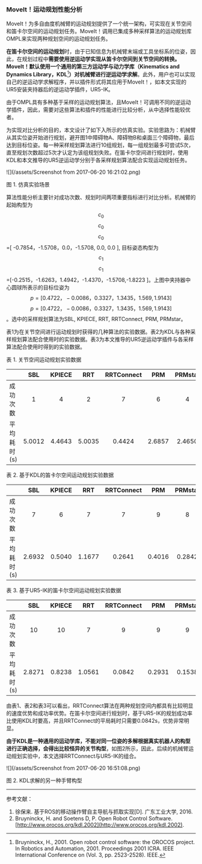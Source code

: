 ### MoveIt！运动规划性能分析

MoveIt！为多自由度机械臂的运动规划提供了一个统一架构，可实现在关节空间和笛卡尔空间的运动规划任务。MoveIt！调用已集成多种采样算法的运动规划库OMPL来实现两种规划空间的运动规划任务。

**在笛卡尔空间的运动规划**时，由于已知信息为机械臂末端或工具坐标系的位姿，因此，在规划过程中**需要使用逆运动学实现从笛卡尔空间到关节空间的转换。MoveIt！默认使用一个通用的第三方运动学与动力学库（Kinematics and Dynamics Library，KDL**[^1]**）对机械臂进行逆运动学求解**。此外，用户也可以实现自己的逆运动学求解程序，并以插件形式将其应用于MoveIt！，如本文实现的UR5安装夹持器后的逆运动学插件，UR5-IK。

由于OMPL具有多种基于采样的运动规划算法，且MoveIt！可调用不同的逆运动学插件，因此，需要对这些算法和插件的性能进行比较分析，从中选择性能较优者。

为实现对比分析的目的，本文设计了如下入所示的仿真实验。实验思路为：机械臂从其实位姿开始进行规划，避开图1中障碍物A、障碍物B和桌面三个障碍物，最后达到目标位姿。每一种采样规划算法进行10组规划，每一组规划最多可尝试5次，直至规划次数超过5次才认定为该组规划失败。在笛卡尔空间进行规划时，使用KDL和本文推导的UR5逆运动学分别于各采样规划算法配合实现运动规划任务。

![](/assets/Screenshot from 2017-06-20 16:21:02.png)

图 1. 仿真实验场景

算法性能分析主要针对成功次数、规划时间两项重要指标进行对比分析。机械臂的起始构型为$$c_{0}$$$$c_{0}$$$$c_{0}$$=\[ -0.7854，-1.5708，0.0，-1.5708, 0.0, 0.0 \], 目标姿态构型为$$c_{1}$$$$c_{1}$$=\[-0.2515，-1.6263，1.4942，-1.4370，-1.5708,-1.8223 \]。上图中夹持器中心圆球所表示的目标位姿为$$p=\left [ 0.4722，-0.0086，0.3327，1.3435，1.569,1.9143 \right ]$$$$p=\left [ 0.4722，-0.0086，0.3327，1.3435，1.569,1.9143 \right ]$$。选中的采样规划算法为SBL, KPIECE, RRT, RRTConnect, PRM, PRMstar。

表1为在关节空间进行运动规划时获得的几种算法的实验数据。表2为KDL与各种采样规划算法配合使用时的实验数据。表3为本文推导的UR5逆运动学插件与各采样算法配合使用时得到的实验数据。

表 1. 关节空间运动规划实验数据

|  | SBL | KPIECE | RRT | RRTConnect | PRM | PRMstar |
| :--- | :---: | :---: | :---: | :---: | :---: | :---: |
| 成功次数 | 1 | 4 | 2 | 7 | 6 | 4 |
| 平均耗时\(s\) | 5.0012 | 4.4643 | 5.0035 | 0.4424 | 2.6857 | 2.4650 |

表 2. 基于KDL的笛卡尔空间运动规划实验数据

|  | SBL | KPIECE | RRT | RRTConnect | PRM | PRMstar |
| :--- | :---: | :---: | :---: | :---: | :---: | :---: |
| 成功次数 | 7 | 6 | 7 | 7 | 9 | 8 |
| 平均耗时\(s\) | 2.6932 | 0.5040 | 1.1677 | 0.2641 | 0.4016 | 0.2842 |

表 3. 基于UR5-IK的笛卡尔空间运动规划实验数据

|  | SBL | KPIECE | RRT | RRTConnect | PRM | PRMstar |
| :--- | :---: | :---: | :---: | :---: | :---: | :---: |
| 成功次数 | 10 | 10 | 7 | 9 | 9 | 9 |
| 平均耗时\(s\) | 2.8271 | 0.8238 | 1.0561 | 0.0842 | 0.2931 | 0.1538 |

由表1、表2和表3可以看出，RRTConnect算法在两种规划空间内都具有比较明显的速度优势和成功率优势。在笛卡尔空间进行规划时，基于UR5-IK的规划成功率比使用KDL时要高，并且RRTConnect的平局耗时只需要0.0842s，优势非常明显。

**由于KDL是一种通用的运动学库，不能对同一位姿的多解根据真实机器人的构型进行正确选择，会得出比较怪异的关节构型**，如图2所示，因此，后续的机械臂运动规划实验中，本文选择RRTConnect与UR5-IK的组合。

![](/assets/Screenshot from 2017-06-20 16:51:08.png)

图 2. KDL求解的另一种手臂构型

---

参考文献：

1. 徐保来. 基于ROS的移动操作臂自主导航与抓取实现\[D\]. 广东工业大学, 2016.
2. Bruyninckx, H. and Soetens D, P. Open Robot Control Software.  [http://www.orocos.org/kdl.2002](http://www.orocos.org/kdl.2002).

[^1]: Bruyninckx, H., 2001. Open robot control software: the OROCOS project. In Robotics and Automation, 2001. Proceedings 2001 ICRA. IEEE International Conference on \(Vol. 3, pp. 2523-2528\). IEEE.

